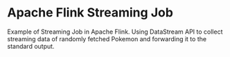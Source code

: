 # Apache Flink Streaming Job
Example of Streaming Job in Apache Flink. Using DataStream API to collect streaming data of randomly fetched Pokemon 
and forwarding it to the standard output.